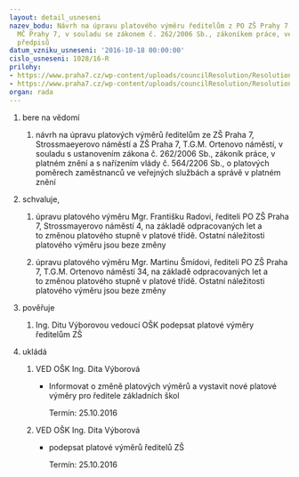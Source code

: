 ```yaml
---
layout: detail_usneseni
nazev_bodu: Návrh na úpravu platového výměru ředitelům z PO ZŠ Prahy 7, zřizovaných
  MČ Prahy 7, v souladu se zákonem č. 262/2006 Sb., zákoníkem práce, ve znění pozdějších
  předpisů
datum_vzniku_usneseni: '2016-10-18 00:00:00'
cislo_usneseni: 1028/16-R
prilohy:
- https://www.praha7.cz/wp-content/uploads/councilResolution/Resolutions/28261/export/1Duvodovazprava~120178.doc
- https://www.praha7.cz/wp-content/uploads/councilResolution/Resolutions/28261/export/export~297599.pdf
organ: rada
---
```

<ol class="urzList_view" id="urzList">
<li class="urzClass1" id=""><span name="1">bere na vědomí</span> 
<ol class="urzOlClass">
<li class="urzClass2" style="TEXT-ALIGN: left" id=""><span><p>návrh na úpravu platových výměrů ředitelům ze ZŠ Praha 7, Strossmaeyerovo náměstí a ZŠ Praha 7, T.G.M. Ortenovo náměstí, v souladu&nbsp;s ustanovením zákona č. 262/2006 Sb., zákoník práce, v platném znění a s nařízením vlády č. 564/2206 Sb., o platových poměrech zaměstnanců ve veřejných službách a správě v platném znění</p></span></li></ol></li>
<li class="urzClass1" id=""><span name="89">schvaluje,</span> 
<ol class="urzOlClass">
<li class="urzClass2" style="TEXT-ALIGN: left" id=""><span><p>úpravu platového výměru Mgr. Františku Radovi, řediteli PO ZŠ Praha 7, Strossmayerovo náměstí 4,&nbsp;na základě&nbsp;odpracovaných let a to&nbsp;změnou&nbsp;platového&nbsp;stupně v platové třídě. Ostatní náležitosti platového výměru jsou beze změny</p></span></li>
<li class="urzClass2" style="TEXT-ALIGN: left" id=""><span><p>úpravu platového výměru Mgr.&nbsp;Martinu Šmídovi, řediteli PO ZŠ Praha 7,&nbsp;T.G.M. Ortenovo&nbsp;náměstí 34, na základě odpracovaných let a to&nbsp;změnou platového stupně v platové třídě. Ostatní náležitosti platového výměru jsou beze změny</p></span></li></ol></li>
<li class="urzClass1" id=""><span name="16">pověřuje</span><ol class="urzOlClass"><li class="urzClass2" id="" style="text-align: left;"><span><p>Ing. Ditu Výborovou vedoucí OŠK podepsat platové výměry ředitelům ZŠ</p></span></li></ol></li><li class="urzClass1" id="urzUkoly"><span name="1">ukládá</span><ol class="urzOlClass"><li class="urzClass2"><span><p>VED OŠK Ing. Dita Výborová</p></span><ul class="urzUlClass"><li class="urzClass3"><span><p>Informovat o změně platových výměrů a vystavit nové platové výměry pro ředitele základních škol</p></span><span class="urzUkolTermin">  Termín:&nbsp;25.10.2016</span></li></ul></li><li class="urzClass2"><span><p>VED OŠK Ing. Dita Výborová</p></span><ul class="urzUlClass"><li class="urzClass3"><span><p>podepsat platové výměrů ředitelů ZŠ</p></span><span class="urzUkolTermin">  Termín:&nbsp;25.10.2016</span></li></ul></li></ol></li></ol>